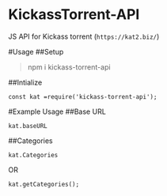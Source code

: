 # KickassTorrent-API
JS API for Kickass torrent (`https://kat2.biz/`)

#Usage
##Setup
>npm i kickass-torrent-api

##Intialize
```
const kat =require('kickass-torrent-api');
```
#Example Usage
##Base URL
```
kat.baseURL
```
##Categories
```
kat.Categories
```
OR
```
kat.getCategories();
```


